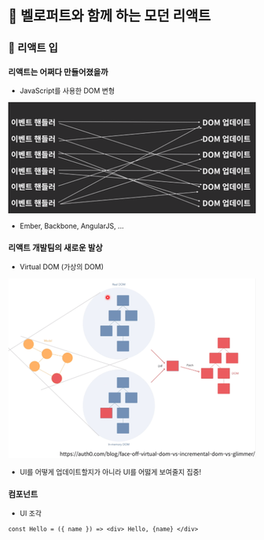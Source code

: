 # :book: 벨로퍼트와 함께 하는 모던 리액트

## :pushpin: 리액트 입


### 리액트는 어쩌다 만들어졌을까

- JavaScript를 사용한 DOM 변형 

![DOM업데이트](./image/DOM업데이트.png)

- Ember, Backbone, AngularJS, ...


### 리액트 개발팀의 새로운 발상

- Virtual DOM (가상의 DOM)

![VirtualDOM](./image/virtualDOM.png)

- UI를 어떻게 업데이트할지가 아니라 UI를 어떯게 보여줄지 집중!


### 컴포넌트

- UI 조각

```
const Hello = ({ name }) => <div> Hello, {name} </div>

```
